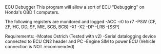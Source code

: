 ECU Debugger 
This program will allow a sort of ECU "Debugging" on Honda's OBD 1 computers. 

The following registers are monitored and logged
-ACC
-r0 to r7
-PSW (CF, ZF, HC, DD, SF, MIE, SCB, BCB)
-X1
-X2
-DP
-LRB
-[SSP]

Requirements:
	-Moates Ostrich (Tested with v2)
	-Serial datalogging device connected to ECU CN2 header and PC
	-Engine SIM to power ECU (Vehicle connection is NOT recommended)

